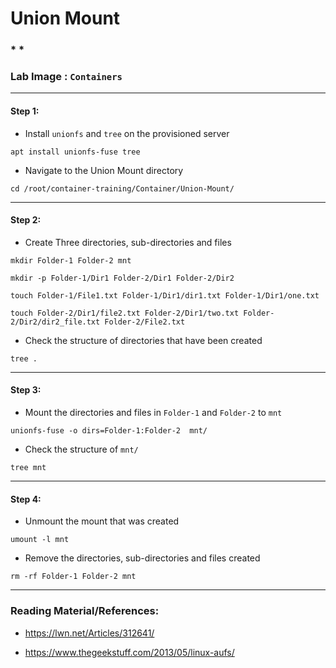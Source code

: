 # **Union Mount**

### * *

### **Lab Image : `Containers`**

---

#### Step 1:

* Install `unionfs` and `tree` on the provisioned server

```commandline
apt install unionfs-fuse tree

```

* Navigate to the Union Mount directory

```commandline
cd /root/container-training/Container/Union-Mount/
```

---

#### Step 2:

* Create Three directories, sub-directories and files

```commandline
mkdir Folder-1 Folder-2 mnt
```
```commandline
mkdir -p Folder-1/Dir1 Folder-2/Dir1 Folder-2/Dir2
```
```commandline
touch Folder-1/File1.txt Folder-1/Dir1/dir1.txt Folder-1/Dir1/one.txt
```
```commandline
touch Folder-2/Dir1/file2.txt Folder-2/Dir1/two.txt Folder-2/Dir2/dir2_file.txt Folder-2/File2.txt
```

* Check the structure of directories that have been created

```commandline
tree .
```

---

#### Step 3:

* Mount the directories and files in `Folder-1` and `Folder-2` to `mnt`

```commandline
unionfs-fuse -o dirs=Folder-1:Folder-2  mnt/
```

* Check the structure of `mnt/`

```commandline
tree mnt
```

---

#### Step 4:

* Unmount the mount that was created

```commandline
umount -l mnt
```

* Remove the directories, sub-directories and files created

```commandline
rm -rf Folder-1 Folder-2 mnt
```

---

### Reading Material/References:

* https://lwn.net/Articles/312641/

* https://www.thegeekstuff.com/2013/05/linux-aufs/